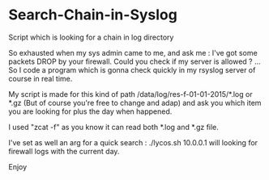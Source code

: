 # Search-Chain-in-Syslog
Script which is looking for a chain in log directory

So exhausted when my sys admin came to me, and ask me : I've got some packets DROP by your firewall. Could you check if my server is allowed ?
... So I code a program which is gonna check quickly in my rsyslog server of course in real time. 

My script is made for this kind of path /data/log/res-f-01-01-2015/*.log or *.gz  (But of course you're free to change and adap) and ask you which item you are looking for plus the day when happened. 

I used "zcat -f"  as you know it can read both *.log and *.gz file. 

I've set as well an arg for a quick search : ./lycos.sh 10.0.0.1 will looking for firewall logs with the current day. 

Enjoy
